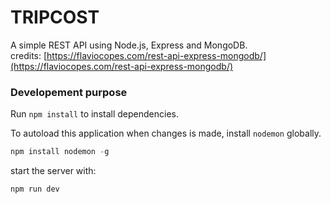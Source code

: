 # TRIPCOST

A simple REST API using Node.js, Express and MongoDB. <br />
credits: [https://flaviocopes.com/rest-api-express-mongodb/](https://flaviocopes.com/rest-api-express-mongodb/)

### Developement purpose

Run `npm install` to install dependencies.

To autoload this application when changes is made, install `nodemon` globally.

```js
npm install nodemon -g
```

start the server with:

```js
npm run dev
```